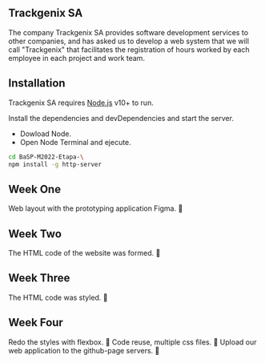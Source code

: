## Trackgenix SA
The company Trackgenix SA provides software development services to other companies, and has asked us to develop a web system that we will call "Trackgenix" that facilitates the registration of hours worked by each employee in each project and work team.
## Installation

Trackgenix SA requires [Node.js](https://nodejs.org/) v10+ to run.

Install the dependencies and devDependencies and start the server.
- Dowload Node.
- Open Node Terminal and ejecute.
```sh
cd BaSP-M2022-Etapa-\
npm install -g http-server
```
## Week One
Web layout with the prototyping application Figma. :wrench:

## Week Two
The HTML code of the website was formed. :wrench:

## Week Three
The HTML code was styled. :wrench:

## Week Four
Redo the styles with flexbox.  :wrench:
Code reuse, multiple css files. :muscle:
Upload our web application to the github-page servers. :newspaper:

